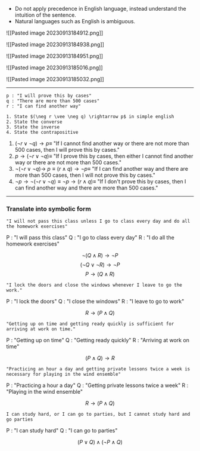 - Do not apply precedence in English language, instead understand the intuition of the sentence. 
- Natural languages such as English is ambiguous.

![[Pasted image 20230913184912.png]]

![[Pasted image 20230913184938.png]]

![[Pasted image 20230913184951.png]]

![[Pasted image 20230913185016.png]]

![[Pasted image 20230913185032.png]]

---

```ad-question
p : "I will prove this by cases"
q : "There are more than 500 cases"
r : "I can find another way"

1. State $(\neg r \vee \neg q) \rightarrow p$ in simple english
2. State the converse
3. State the inverse
4. State the contrapositive
```

1. $(\neg r \vee \neg q) \rightarrow p \equiv$ "If I cannot find another way or there are not more than 500 cases, then I will prove this by cases." 
2. $p \rightarrow (\neg r \vee \neg q) \equiv$ "If I prove this by cases, then either I cannot find another way or there are not more than 500 cases."
3. $\neg(\neg r \vee \neg q) \rightarrow ~p \equiv (r \wedge q) \rightarrow \neg p \equiv$ "If I can find another way and there are more than 500 cases, then I will not prove this by cases."
4. $\neg p \rightarrow \neg(\neg r \vee \neg q) \equiv \neg p \rightarrow (r \wedge q) \equiv$ "If I don't prove this by cases, then I can find another way and there are more than 500 cases."

----
### Translate into symbolic form

```ad-question
"I will not pass this class unless I go to class every day and do all the homework exercises"
```

P : "I will pass this class"
Q : "I go to class every day"
R : "I do all the homework exercises"

$$
\neg (Q \wedge R) \rightarrow \neg P
$$
$$
(\neg Q \vee \neg R) \rightarrow \neg P
$$
$$
P \rightarrow (Q \wedge R)
$$

```ad-question
"I lock the doors and close the windows whenever I leave to go the work."
```

P : "I lock the doors"
Q : "I close the windows"
R : "I leave to go to work"

$$
R \rightarrow (P \wedge Q)
$$

```ad-question
"Getting up on time and getting ready quickly is sufficient for arriving at work on time."
```

P : "Getting up on time"
Q : "Getting ready quickly"
R : "Arriving at work on time"

$$
(P \wedge Q) \rightarrow R
$$

```ad-question
"Practicing an hour a day and getting private lessons twice a week is necessary for playing in the wind ensemble"
```

P : "Practicing a hour a day"
Q : "Getting private lessons twice a week"
R : "Playing in the wind ensemble"

$$
R \rightarrow (P \wedge Q)
$$

```ad-question
I can study hard, or I can go to parties, but I cannot study hard and go parties
```

P : "I can study hard"
Q : "I can go to parties"

$$
(P \vee Q) \wedge (\neg P \wedge Q)
$$

